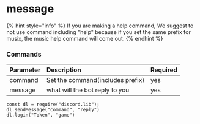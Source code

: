 # message

{% hint style="info" %}
If you are making a help command, We suggest to not use command including "help" because if you set the same prefix for musix, the music help command will come out. 
{% endhint %}

### Commands

| Parameter | Description | Required |
| :--- | :--- | :--- |
| command | Set the command\(includes prefix\) | yes |
| message | what will the bot reply to you | yes |

```text
const dl = require("discord.lib");
dl.sendMessage("command", "reply")
dl.login("Token", "game")
```

